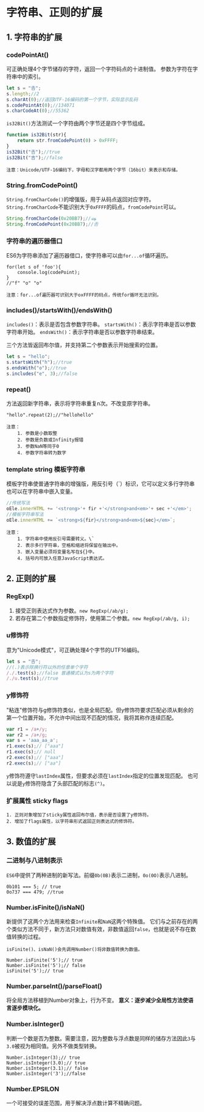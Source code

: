 ﻿# 字符串、正则的扩展


## 1. 字符串的扩展
### codePointAt()
可正确处理4个字节储存的字符，返回一个字符码点的十进制值。
参数为字符在字符串中的索引。
```javascript
let s = "𠮷";
s.length;//2
s.charAt(0);//返回UTF-16编码的第一个字节，实际显示乱码
s.codePointAt(0);//134071
s.charCodeAt(0);//55362
```
`is32Bit()`方法测试一个字符由两个字节还是四个字节组成。
```javascript
function is32Bit(str){
    return str.fromCodePoint(0) > 0xFFFF;
}
is32Bit("𠮷");//true
is32Bit("吉");//false
```
    注意：Unicode/UTF-16编码下，字母和汉字都用两个字节（16bit）来表示和存储。
### String.fromCodePoint()
`String.fromCharCode()`的增强版，用于从码点返回对应字符。`String.fromCharCode`不能识别大于`0xFFFF`的码点，`fromCodePoint`可以。
```javascript
String.fromCharCode(0x20BB7);//ஷ
String.fromCodePoint(0x20BB7);//𠮷
```
### 字符串的遍历器借口
ES6为字符串添加了遍历器借口，使字符串可以由`for...of`循环遍历。
```
for(let s of 'foo'){
    console.log(codePoint);
}
//"f" "o" "o"
```
    注意：for...of遍历器可识别大于oxFFFF的码点，传统for循环无法识别。
### includes()/startsWith()/endsWith()
`includes()`：表示是否包含参数字符串。
`startsWith()`：表示字符串是否以参数字符串开始。
`endsWith()`：表示字符串是否以参数字符串结束。

三个方法皆返回布尔值，并支持第二个参数表示开始搜索的位置。
```javascript
let s = "hello";
s.startsWith("h");//true
s.endsWith("o");//true
s.includes("e", 3);//false
```
### repeat()
方法返回新字符串，表示将字符串重复n次。不改变原字符串。
```
"hello".repeat(2);//"hellohello"
```

    注意：
        1. 参数是小数取整
        2. 参数是负数或Infinity报错
        3. 参数NaN等同于0
        4. 参数字符串转为数字
### template string 模板字符串
模板字符串使普通字符串的增强版，用反引号（`）标识，它可以定义多行字符串也可以在字符串中嵌入变量。
```javascript
//传统写法
oEle.innerHTML += '<strong>'+ fir +'</strong>and<em>'+ sec +'</em>';
//模板字符串写法
oEle.innerHTML += `<strong>${fir}</strong>and<em>${sec}</em>`;
```
    注意：
        1. 字符串中使用反引号需要转义。\`
        2. 表示多行字符串，空格和缩进将保留在输出中。
        3. 嵌入变量必须将变量名写在${}中。
        4. 括号内可放入任意JavaScript表达式。
        
## 2. 正则的扩展
### RegExp()
1. 接受正则表达式作为参数。`new RegExp(/ab/g);`
2. 若存在第二个参数指定修饰符，使用第二个参数。`new RegExp(/ab/g, i);`
### u修饰符
意为"Unicode模式"，可正确处理4个字节的UTF16编码。
```javascript
let s = "𠮷";
//(.)表示除换行符以外的任意单个字符
/./.test(s);//false 普通模式认为s为两个字符
/./u.test(s);//true
```
### y修饰符
"粘连"修饰符与g修饰符类似，也是全局匹配。但y修饰符要求匹配必须从剩余的第一个位置开始，不允许中间出现不匹配的情况，我将其称作连续匹配。
```javascript
var r1 = /a+/y; 
var r2 = /a+/g;
var s = 'aaa_aa_a'; 
r1.exec(s);// ["aaa"]
r1.exec(s);// null
r2.exec(s);// ["aaa"]
r2.exec(s);// ["aa"]
```
`y`修饰符遵守`lastIndex`属性，但要求必须在`lastIndex`指定的位置发现匹配。
也可以说是`y`修饰符隐含了头部匹配的标志`(^)`。
### 扩展属性 sticky  flags
    1. 正则对象增加了sticky属性返回布尔值，表示是否设置了y修饰符。
    2. 增加了flags属性，以字符串形式返回正则表达式的修饰符。
    
## 3. 数值的扩展
### 二进制与八进制表示
`ES6`中提供了两种进制的新写法。前缀`0b(0B)`表示二进制，`0o(0O)`表示八进制。
```
0b101 === 5; // true
0o737 === 479; //true
```
### Number.isFinite()/isNaN()
新提供了这两个方法用来检查`Infinite`和`NaN`这两个特殊值。
它们与之前存在的两个类似方法不同于，新方法只对数值有效，非数值返回`false`，也就是说不存在数值转换的过程。

    isFinite()、isNaN()会先调用Number()将非数值转换为数值。
```
Number.isFinite('5');// true
Number.isFinite('5');// false
isFinite('5');// true
```
### Number.parseInt()/parseFloat()
将全局方法移植到Number对象上，行为不变。
**意义：逐步减少全局性方法使语言逐步模块化。**
### Number.isInteger()
判断一个数是否为整数。需要注意，因为整数与浮点数是同样的储存方法因此`3`与`3.0`被视为相同值。另外不做类型转换。
```
Number.isInteger(3);// true
Number.isInteger(3.0);// true
Number.isInteger(3.1);// false
Number.isInteger('3');//false
```
### Number.EPSILON
一个可接受的误差范围，用于解决浮点数计算不精确问题。